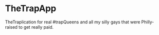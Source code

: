 # TheTrapApp
TheTraplication for real #trapQueens and all my silly gays that were Philly-raised to get really paid.
